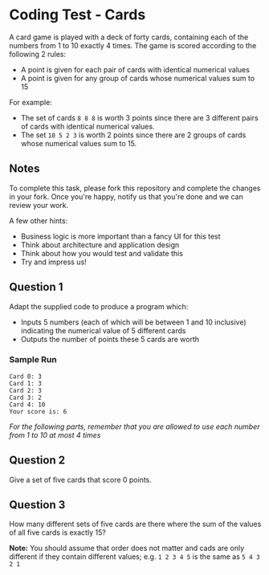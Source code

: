 # Coding Test - Cards

A card game is played with a deck of forty cards, containing each of the numbers from 1 to 10 exactly 4 times. The game is scored according to the following 2 rules:

* A point is given for each pair of cards with identical numerical values
* A point is given for any group of cards whose numerical values sum to 15

For example:

* The set of cards `8 8 8` is worth 3 points since there are 3 different pairs of cards with identical numerical values.
* The set `10 5 2 3` is worth 2 points since there are 2 groups of cards whose numerical values sum to 15.

## Notes

To complete this task, please fork this repository and complete the changes in your fork. Once you're happy, notify us that you're done and we can review your work.

A few other hints:

* Business logic is more important than a fancy UI for this test
* Think about architecture and application design
* Think about how you would test and validate this
* Try and impress us!

## Question 1

Adapt the supplied code to produce a program which:

* Inputs 5 numbers (each of which will be between 1 and 10 inclusive) indicating the numerical value of 5 different cards
* Outputs the number of points these 5 cards are worth

### Sample Run

```
Card 0: 3
Card 1: 3
Card 2: 3
Card 3: 2
Card 4: 10
Your score is: 6
```



*For the following parts, remember that you are allowed to use each number from 1 to 10 at most 4 times*



## Question 2

Give a set of five cards that score 0 points.

## Question 3

How many different sets of five cards are there where the sum of the values of all five cards is exactly 15?

**Note:** You should assume that order does not matter and cads are only different if they contain different values; e.g. `1 2 3 4 5` is the same as `5 4 3 2 1`


